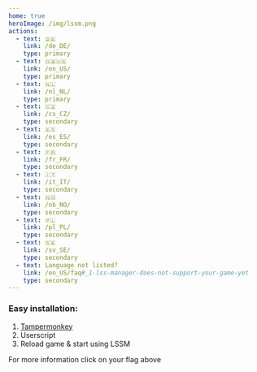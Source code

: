 ```yaml
---
home: true
heroImage: /img/lssm.png
actions:
  - text: 🇩🇪
    link: /de_DE/
    type: primary
  - text: 🇬🇧🇺🇸
    link: /en_US/
    type: primary
  - text: 🇳🇱
    link: /nl_NL/
    type: primary
  - text: 🇨🇿
    link: /cs_CZ/
    type: secondary
  - text: 🇪🇸
    link: /es_ES/
    type: secondary
  - text: 🇫🇷
    link: /fr_FR/
    type: secondary
  - text: 🇮🇹
    link: /it_IT/
    type: secondary
  - text: 🇳🇴
    link: /nb_NO/
    type: secondary
  - text: 🇵🇱
    link: /pl_PL/
    type: secondary
  - text: 🇸🇪
    link: /sv_SE/
    type: secondary
  - text: Language not listed?
    link: /en_US/faq#_1-lss-manager-does-not-support-your-game-yet
    type: secondary
---
```


### Easy installation:
1. [Tampermonkey](https://tampermonkey.net)
2. <a :href="`${$theme.variables.server}lssm-v4.user.js`" target="_blank">Userscript</a>
3. Reload game & start using LSSM

For more information click on your flag above
